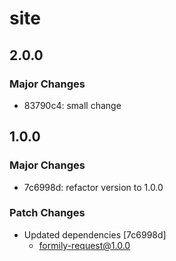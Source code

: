 # site

## 2.0.0

### Major Changes

- 83790c4: small change

## 1.0.0

### Major Changes

- 7c6998d: refactor version to 1.0.0

### Patch Changes

- Updated dependencies [7c6998d]
  - formily-request@1.0.0
